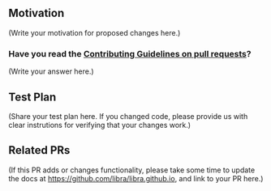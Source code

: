 <!--
Thank you for sending a PR. We appreciate you spending time to help improve the Libra project.
-->

## Motivation

(Write your motivation for proposed changes here.)

### Have you read the [Contributing Guidelines on pull requests](https://github.com/libra/libra/master/CONTRIBUTING.md#pull-requests)?

(Write your answer here.)

## Test Plan

(Share your test plan here. If you changed code, please provide us with clear instrutions for verifying that your changes work.)

## Related PRs

(If this PR adds or changes functionality, please take some time to update the docs at https://github.com/libra/libra.github.io, and link to your PR here.)
